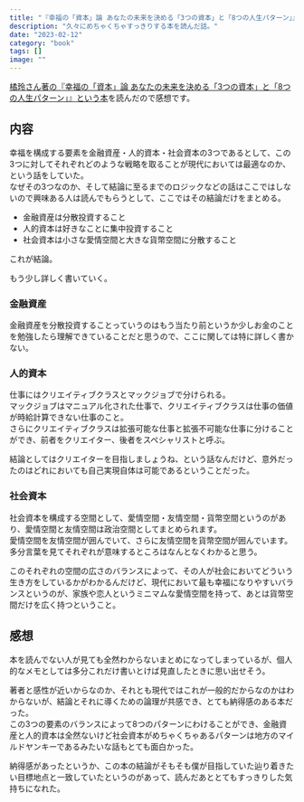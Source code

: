 ```yaml
---
title: "『幸福の「資本」論 あなたの未来を決める「3つの資本」と「8つの人生パターン」』を読んだ"
description: "久々にめちゃくちゃすっきりする本を読んだ話。"
date: "2023-02-12"
category: "book"
tags: []
image: ""
---
```


[橘玲さん著の『幸福の「資本」論 あなたの未来を決める「3つの資本」と「8つの人生パターン」』という本](https://amzn.to/3YmHwM4)を読んだので感想です。

## 内容

幸福を構成する要素を金融資産・人的資本・社会資本の3つであるとして、この3つに対してそれぞれどのような戦略を取ることが現代においては最適なのか、という話をしていた。  
なぜその3つなのか、そして結論に至るまでのロジックなどの話はここではしないので興味ある人は読んでもらうとして、ここではその結論だけをまとめる。

- 金融資産は分散投資すること
- 人的資本は好きなことに集中投資すること
- 社会資本は小さな愛情空間と大きな貨幣空間に分散すること

これが結論。

もう少し詳しく書いていく。

### 金融資産

金融資産を分散投資することっていうのはもう当たり前というか少しお金のことを勉強したら理解できていることだと思うので、ここに関しては特に詳しく書かない。

### 人的資本

仕事にはクリエイティブクラスとマックジョブで分けられる。  
マックジョブはマニュアル化された仕事で、クリエイティブクラスは仕事の価値が時給計算できない仕事のこと。  
さらにクリエイティブクラスは拡張可能な仕事と拡張不可能な仕事に分けることができ、前者をクリエイター、後者をスペシャリストと呼ぶ。

結論としてはクリエイターを目指しましょうね、という話なんだけど、意外だったのはどれにおいても自己実現自体は可能であるということだった。

### 社会資本

社会資本を構成する空間として、愛情空間・友情空間・貨幣空間というのがあり、愛情空間と友情空間は政治空間としてまとめられます。  
愛情空間を友情空間が囲んでいて、さらに友情空間を貨幣空間が囲んでいます。多分言葉を見てそれぞれが意味するところはなんとなくわかると思う。

このそれぞれの空間の広さのバランスによって、その人が社会においてどういう生き方をしているかがわかるんだけど、現代において最も幸福になりやすいバランスというのが、家族や恋人というミニマムな愛情空間を持って、あとは貨幣空間だけを広く持つということ。

## 感想

本を読んでない人が見ても全然わからないまとめになってしまっているが、個人的なメモとしては多分これだけ書いとけば見直したときに思い出せそう。

著者と感性が近いからなのか、それとも現代ではこれが一般的だからなのかはわからないが、結論とそれに導くための論理が共感でき、とても納得感のある本だった。  
この3つの要素のバランスによって8つのパターンにわけることができ、金融資産と人的資本は全然ないけど社会資本がめちゃくちゃあるパターンは地方のマイルドヤンキーであるみたいな話もとても面白かった。

納得感があったというか、この本の結論がそもそも僕が目指していた辿り着きたい目標地点と一致していたというのがあって、読んだあととてもすっきりした気持ちになれた。
